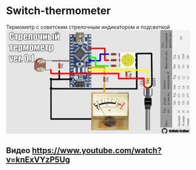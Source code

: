 # Switch-thermometer
Термометр с советским стрелочным индикатором и подсветкой
![alt text](https://raw.githubusercontent.com/Ardbot/Switch-thermometer/master/%D0%A1%D1%85%D0%B5%D0%BC%D0%B0%20%D0%98%D0%BD%D0%B4%D0%B8%D0%BA%D0%B0%D1%82%D0%BE%D1%80%20%D1%82%D0%B5%D0%BC%D0%BF%D0%B5%D1%80%D0%B0%D1%82%D1%83%D1%80%D1%8B.jpg)
## Видео https://www.youtube.com/watch?v=knExVYzP5Ug
